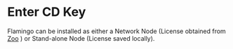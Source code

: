 ---
---

<!-- TODO: Do we need and install page with CD key stuff?  Currently this is not listed on the index page. -->

# Enter CD Key
Flamingo can be installed as either a Network Node (License obtained from [Zoo](http://www.rhino3d.com/zoo.htm) ) or Stand-alone Node (License saved locally).
